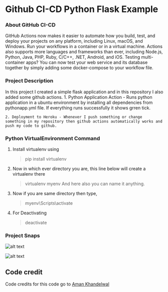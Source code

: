 # Github CI-CD Python Flask Example

### About GitHub CI-CD
GitHub Actions now makes it easier to automate how you build, test, and deploy your projects on any platform, including Linux, macOS, and Windows. Run your workflows in a container or in a virtual machine. Actions also supports more languages and frameworks than ever, including Node.js, Python, Java, PHP, Ruby, C/C++, .NET, Android, and iOS. Testing multi-container apps? You can now test your web service and its database together by simply adding some docker-compose to your workflow file.


### Project Description
In this project I created a simple flask application and in this repository I also added some github actions. 
	1. Python Application Action - Runs python application in a ubuntu environment by installing all dependencies from pythonapp.yml file. If everything runs successfully it shows grren tick.

	2. Deployment to Heroku - Whenever I push something or change something in my repository then github actions automatically works and push my code to github.

### Python VirtualEnvironment Command

1) Install virtualenv using
	> pip install virtualenv 

2) Now in which ever directory you are, this line below will create a virtualenv there
	> virtualenv myenv
  And here also you can name it anything.

3) Now if you are same directory then type,
	> myenv\Scripts\activate

4) For Deactivating 
	>deactivate

### Project Snaps
![alt text](https://raw.githubusercontent.com/username/projectname/branch/path/to/img.png)

![alt text](https://raw.githubusercontent.com/username/projectname/branch/path/to/img.png)

## Code credit

Code credits for this code go to [Aman Khandelwal](https://github.com/wolfblunt)





